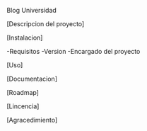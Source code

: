 Blog Universidad 


[Descripcion del proyecto]


[Instalacion]

-Requisitos
-Version
-Encargado del proyecto


[Uso]

[Documentacion]

[Roadmap]


[Lincencia]

[Agracedimiento]
